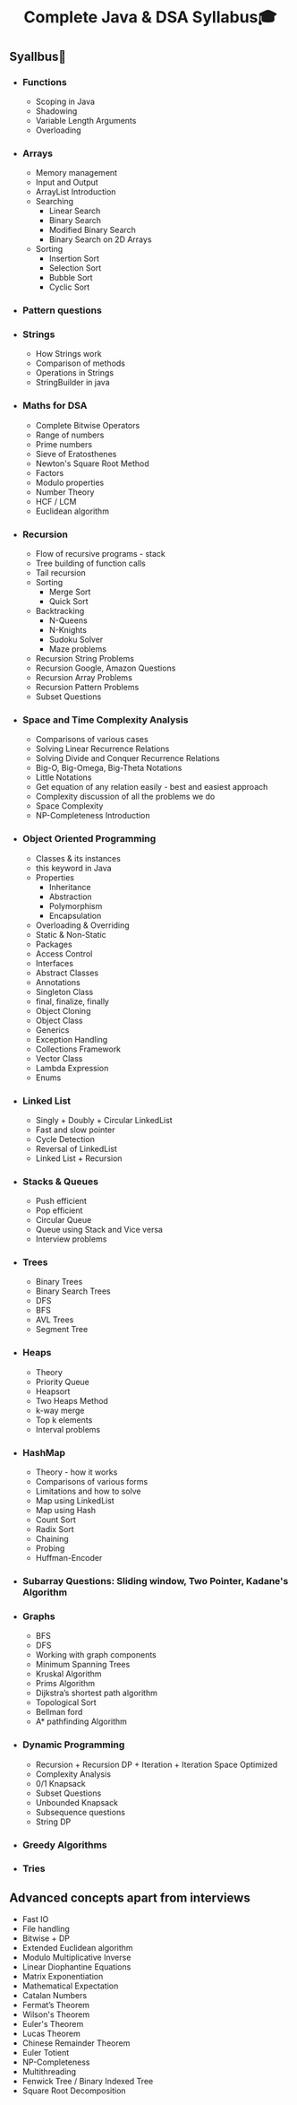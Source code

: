 # <center>Complete Java & DSA Syllabus🎓</center>

  
## Syallbus📌

- ### Functions
    - Scoping in Java
    - Shadowing
    - Variable Length Arguments
    - Overloading
- ### Arrays
    - Memory management
    - Input and Output
    - ArrayList Introduction
    - Searching
        - Linear Search
        - Binary Search
        - Modified Binary Search
        - Binary Search on 2D Arrays
    - Sorting
        - Insertion Sort
        - Selection Sort
        - Bubble Sort
        - Cyclic Sort
- ### Pattern questions
- ### Strings
    - How Strings work
    - Comparison of methods
    - Operations in Strings
    - StringBuilder in java
- ### Maths for DSA
    - Complete Bitwise Operators
    - Range of numbers
    - Prime numbers
    - Sieve of Eratosthenes
    - Newton's Square Root Method
    - Factors
    - Modulo properties
    - Number Theory
    - HCF / LCM
    - Euclidean algorithm
- ### Recursion
    - Flow of recursive programs - stack
    - Tree building of function calls
    - Tail recursion
    - Sorting
        - Merge Sort
        - Quick Sort
    - Backtracking
        - N-Queens
        - N-Knights
        - Sudoku Solver
        - Maze problems
    - Recursion String Problems
    - Recursion Google, Amazon Questions
    - Recursion Array Problems
    - Recursion Pattern Problems
    - Subset Questions
- ### Space and Time Complexity Analysis
    - Comparisons of various cases
    - Solving Linear Recurrence Relations
    - Solving Divide and Conquer Recurrence Relations
    - Big-O, Big-Omega, Big-Theta Notations
    - Little Notations
    - Get equation of any relation easily - best and easiest approach
    - Complexity discussion of all the problems we do
    - Space Complexity
    - NP-Completeness Introduction
- ### Object Oriented Programming
    - Classes & its instances
    - this keyword in Java
    - Properties
        - Inheritance
        - Abstraction
        - Polymorphism
        - Encapsulation
    - Overloading & Overriding
    - Static & Non-Static
    - Packages
    - Access Control
    - Interfaces
    - Abstract Classes
    - Annotations
    - Singleton Class
    - final, finalize, finally
    - Object Cloning
    - Object Class
    - Generics
    - Exception Handling
    - Collections Framework
    - Vector Class
    - Lambda Expression 
    - Enums
- ### Linked List
    - Singly + Doubly + Circular LinkedList
    - Fast and slow pointer
    - Cycle Detection
    - Reversal of LinkedList
    - Linked List + Recursion
- ### Stacks & Queues
    - Push efficient
    - Pop efficient
    - Circular Queue
    - Queue using Stack and Vice versa
    - Interview problems
- ### Trees
    - Binary Trees
    - Binary Search Trees
    - DFS
    - BFS
    - AVL Trees
    - Segment Tree
- ### Heaps
    - Theory
    - Priority Queue
    - Heapsort
    - Two Heaps Method
    - k-way merge
    - Top k elements
    - Interval problems
- ### HashMap
    - Theory - how it works
    - Comparisons of various forms
    - Limitations and how to solve
    - Map using LinkedList
    - Map using Hash
    - Count Sort
    - Radix Sort
    - Chaining
    - Probing
    - Huffman-Encoder
- ### Subarray Questions: Sliding window, Two Pointer, Kadane's Algorithm
- ### Graphs
    - BFS
    - DFS
    - Working with graph components
    - Minimum Spanning Trees
    - Kruskal Algorithm
    - Prims Algorithm
    - Dijkstra’s shortest path algorithm
    - Topological Sort
    - Bellman ford
    - A* pathfinding Algorithm
- ### Dynamic Programming
    - Recursion + Recursion DP + Iteration + Iteration Space Optimized
    - Complexity Analysis
    - 0/1 Knapsack
    - Subset Questions
    - Unbounded Knapsack
    - Subsequence questions
    - String DP
- ### Greedy Algorithms
- ### Tries

## Advanced concepts apart from interviews 
- Fast IO
- File handling
- Bitwise + DP
- Extended Euclidean algorithm
- Modulo Multiplicative Inverse
- Linear Diophantine Equations
- Matrix Exponentiation
- Mathematical Expectation
- Catalan Numbers
- Fermat’s Theorem
- Wilson's Theorem
- Euler's Theorem
- Lucas Theorem
- Chinese Remainder Theorem
- Euler Totient
- NP-Completeness
- Multithreading
- Fenwick Tree / Binary Indexed Tree
- Square Root Decomposition
